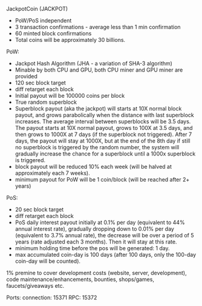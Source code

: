 JackpotCoin (JACKPOT) 

- PoW/PoS independent
- 3 transaction confirmations - average less than 1 min confirmation
- 60 minted block confirmations
- Total coins will be approximately 30 billions.

PoW:
- Jackpot Hash Algorithm (JHA - a variation of SHA-3 algorithm)
- Minable by both CPU and GPU, both CPU miner and GPU miner are provided
- 120 sec block target
- diff retarget each block
- Initial payout will be 100000 coins per block
- True random superblock 
- Superblock payout (aka the jackpot) will starts at 10X normal block payout, and grows parabolically when the distance with last superblock increases. The average interval between superblocks will be 3.5 days. The payout starts at 10X normal payout, grows to 100X at 3.5 days, and then grows to 1000X at 7 days (if the superblock not triggered). After 7 days, the payout will stay at 1000X, but at the end of the 8th day if still no superblock is triggered by the random number, the system will gradually increase the chance for a superblock until a 1000x superblock is triggered.
- block payout will be reduced 10% each week (will be halved at approximately each 7 weeks).
- minimum payout for PoW will be 1 coin/block (will be reached after 2+ years)

PoS:
- 20 sec block target
- diff retarget each block
- PoS daily interest payout initially at 0.1% per day (equivalent to 44% annual interest rate), gradually dropping down to 0.01% per day (equivalent to 3.7% annual rate), the decrease will be over a period of 5 years (rate adjusted each 3 months). Then it will stay at this rate.
- minimum holding time before the pos will be generated: 1 day.
- max accumulated coin-day is 100 days (after 100 days, only the 100-day coin-day will be counted).

1% premine to cover development costs (website, server, development), code maintenance/enhancements, bounties, shops/games, faucets/giveaways etc.


Ports:
connection:	15371
RPC:		15372
